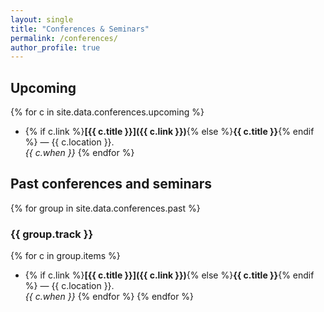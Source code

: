 ```yaml
---
layout: single
title: "Conferences & Seminars"
permalink: /conferences/
author_profile: true
---
```


## Upcoming
{% for c in site.data.conferences.upcoming %}
- {% if c.link %}**[{{ c.title }}]({{ c.link }})**{% else %}**{{ c.title }}**{% endif %} — {{ c.location }}.  
  *{{ c.when }}*
{% endfor %}

## Past conferences and seminars
{% for group in site.data.conferences.past %}
### {{ group.track }}
{% for c in group.items %}
- {% if c.link %}**[{{ c.title }}]({{ c.link }})**{% else %}**{{ c.title }}**{% endif %} — {{ c.location }}.  
  *{{ c.when }}*
{% endfor %}
{% endfor %}
